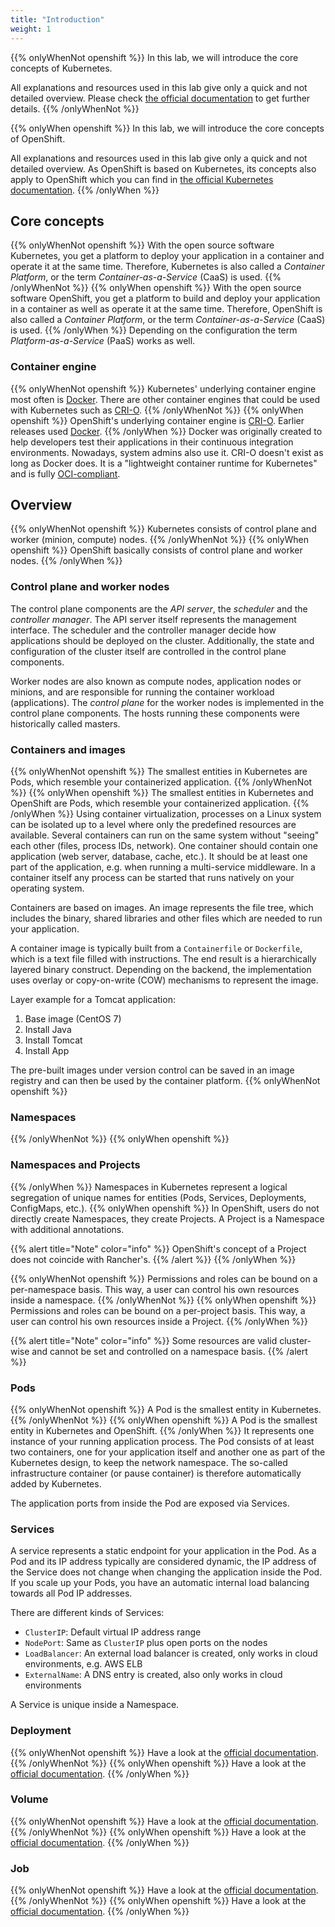 ```yaml
---
title: "Introduction"
weight: 1
---
```


{{% onlyWhenNot openshift %}}
In this lab, we will introduce the core concepts of Kubernetes.

All explanations and resources used in this lab give only a quick and not detailed overview. Please check [the official documentation](https://kubernetes.io/docs/concepts/) to get further details.
{{% /onlyWhenNot %}}

{{% onlyWhen openshift %}}
In this lab, we will introduce the core concepts of OpenShift.

All explanations and resources used in this lab give only a quick and not detailed overview.
As OpenShift is based on Kubernetes, its concepts also apply to OpenShift which you can find in [the official Kubernetes documentation](https://kubernetes.io/docs/concepts/).
{{% /onlyWhen %}}


## Core concepts

{{% onlyWhenNot openshift %}}
With the open source software Kubernetes, you get a platform to deploy your application in a container and operate it at the same time.
Therefore, Kubernetes is also called a _Container Platform_, or the term _Container-as-a-Service_ (CaaS) is used.
{{% /onlyWhenNot %}}
{{% onlyWhen openshift %}}
With the open source software OpenShift, you get a platform to build and deploy your application in a container as well as operate it at the same time.
Therefore, OpenShift is also called a _Container Platform_, or the term _Container-as-a-Service_ (CaaS) is used.
{{% /onlyWhen %}}
Depending on the configuration the term _Platform-as-a-Service_ (PaaS) works as well.


### Container engine

{{% onlyWhenNot openshift %}}
Kubernetes' underlying container engine most often is [Docker](https://www.docker.com/). There are other container engines that could be used with Kubernetes such as [CRI-O](https://cri-o.io/).
{{% /onlyWhenNot %}}
{{% onlyWhen openshift %}}
OpenShift's underlying container engine is [CRI-O](https://cri-o.io/). Earlier releases used [Docker](https://www.docker.com/).
{{% /onlyWhen %}}
Docker was originally created to help developers test their applications in their continuous integration environments. Nowadays, system admins also use it.
CRI-O doesn't exist as long as Docker does. It is a "lightweight container runtime for Kubernetes" and is fully [OCI-compliant](https://github.com/opencontainers/runtime-spec).


## Overview

{{% onlyWhenNot openshift %}}
Kubernetes consists of control plane and worker (minion, compute) nodes.
{{% /onlyWhenNot %}}
{{% onlyWhen openshift %}}
OpenShift basically consists of control plane and worker nodes.
{{% /onlyWhen %}}


### Control plane and worker nodes

The control plane components are the _API server_, the _scheduler_ and the _controller manager_.
The API server itself represents the management interface.
The scheduler and the controller manager decide how applications should be deployed on the cluster. Additionally, the state and configuration of the cluster itself are controlled in the control plane components.

Worker nodes are also known as compute nodes, application nodes or minions, and are responsible for running the container workload (applications).
The _control plane_ for the worker nodes is implemented in the control plane components. The hosts running these components were historically called masters.


### Containers and images

{{% onlyWhenNot openshift %}}
The smallest entities in Kubernetes are Pods, which resemble your containerized application.
{{% /onlyWhenNot %}}
{{% onlyWhen openshift %}}
The smallest entities in Kubernetes and OpenShift are Pods, which resemble your containerized application.
{{% /onlyWhen %}}
Using container virtualization, processes on a Linux system can be isolated up to a level where only the predefined resources are available.
Several containers can run on the same system without "seeing" each other (files, process IDs, network).
One container should contain one application (web server, database, cache, etc.).
It should be at least one part of the application, e.g. when running a multi-service middleware.
In a container itself any process can be started that runs natively on your operating system.

Containers are based on images.
An image represents the file tree, which includes the binary, shared libraries and other files which are needed to run your application.

A container image is typically built from a `Containerfile` or `Dockerfile`, which is a text file filled with instructions.
The end result is a hierarchically layered binary construct.
Depending on the backend, the implementation uses overlay or copy-on-write (COW) mechanisms to represent the image.

Layer example for a Tomcat application:

1. Base image (CentOS 7)
1. Install Java
1. Install Tomcat
1. Install App

The pre-built images under version control can be saved in an image registry and can then be used by the container platform.
{{% onlyWhenNot openshift %}}


### Namespaces

{{% /onlyWhenNot %}}
{{% onlyWhen openshift %}}


### Namespaces and Projects

{{% /onlyWhen %}}
Namespaces in Kubernetes represent a logical segregation of unique names for entities (Pods, Services, Deployments, ConfigMaps, etc.).
{{% onlyWhen openshift %}}
In OpenShift, users do not directly create Namespaces, they create Projects. A Project is a Namespace with additional annotations.

{{% alert title="Note" color="info" %}}
OpenShift's concept of a Project does not coincide with Rancher's.
{{% /alert %}}
{{% /onlyWhen %}}

{{% onlyWhenNot openshift %}}
Permissions and roles can be bound on a per-namespace basis. This way, a user can control his own resources inside a namespace.
{{% /onlyWhenNot %}}
{{% onlyWhen openshift %}}
Permissions and roles can be bound on a per-project basis. This way, a user can control his own resources inside a Project.
{{% /onlyWhen %}}

{{% alert title="Note" color="info" %}}
Some resources are valid cluster-wise and cannot be set and controlled on a namespace basis.
{{% /alert %}}


### Pods

{{% onlyWhenNot openshift %}}
A Pod is the smallest entity in Kubernetes.
{{% /onlyWhenNot %}}
{{% onlyWhen openshift %}}
A Pod is the smallest entity in Kubernetes and OpenShift.
{{% /onlyWhen %}}
It represents one instance of your running application process.
The Pod consists of at least two containers, one for your application itself and another one as part of the Kubernetes design, to keep the network namespace.
The so-called infrastructure container (or pause container) is therefore automatically added by Kubernetes.

The application ports from inside the Pod are exposed via Services.


### Services

A service represents a static endpoint for your application in the Pod. As a Pod and its IP address typically are considered dynamic, the IP address of the Service does not change when changing the application inside the Pod. If you scale up your Pods, you have an automatic internal load balancing towards all Pod IP addresses.

There are different kinds of Services:

* `ClusterIP`: Default virtual IP address range
* `NodePort`: Same as `ClusterIP` plus open ports on the nodes
* `LoadBalancer`: An external load balancer is created, only works in cloud environments, e.g. AWS ELB
* `ExternalName`: A DNS entry is created, also only works in cloud environments

A Service is unique inside a Namespace.


### Deployment

{{% onlyWhenNot openshift %}}
Have a look at the [official documentation](https://kubernetes.io/docs/concepts/workloads/controllers/deployment/).
{{% /onlyWhenNot %}}
{{% onlyWhen openshift %}}
Have a look at the [official documentation](https://docs.openshift.com/container-platform/latest/applications/deployments/what-deployments-are.html).
{{% /onlyWhen %}}


### Volume

{{% onlyWhenNot openshift %}}
Have a look at the [official documentation](https://kubernetes.io/docs/concepts/storage/volumes/).
{{% /onlyWhenNot %}}
{{% onlyWhen openshift %}}
Have a look at the [official documentation](https://docs.openshift.com/container-platform/latest/nodes/containers/nodes-containers-volumes.html).
{{% /onlyWhen %}}


### Job

{{% onlyWhenNot openshift %}}
Have a look at the [official documentation](https://kubernetes.io/docs/concepts/workloads/controllers/jobs-run-to-completion/).
{{% /onlyWhenNot %}}
{{% onlyWhen openshift %}}
Have a look at the [official documentation](https://docs.openshift.com/container-platform/latest/nodes/jobs/nodes-nodes-jobs.html).
{{% /onlyWhen %}}
